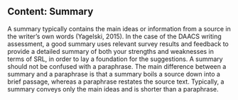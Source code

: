 ## Content: Summary

A summary typically contains the main ideas or information from a source in the writer’s own words (Yagelski, 2015). In the case of the DAACS writing assessment, a good summary uses relevant survey results and feedback to provide a detailed summary of both your strengths and weaknesses in terms of SRL, in order to lay a foundation for the suggestions. 
A summary should not be confused with a paraphrase. The main difference between a summary and a paraphrase is that a summary boils a source down into a brief passage, whereas a paraphrase restates the source text. Typically, a summary conveys only the main ideas and is shorter than a paraphrase.
